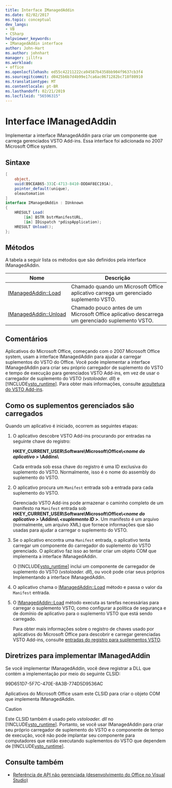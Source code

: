 ```yaml
---
title: Interface IManagedAddin
ms.date: 02/02/2017
ms.topic: conceptual
dev_langs:
- VB
- CSharp
helpviewer_keywords:
- IManagedAddin interface
author: John-Hart
ms.author: johnhart
manager: jillfra
ms.workload:
- office
ms.openlocfilehash: ed55c42211222ca94587b4358bb904f9637cb3f4
ms.sourcegitcommit: d0425b6b7d4b99e17ca6ac0671282bc718f80910
ms.translationtype: MT
ms.contentlocale: pt-BR
ms.lasthandoff: 02/21/2019
ms.locfileid: "56596315"
---
```

# <a name="imanagedaddin-interface"></a>Interface IManagedAddin
  Implementar a interface IManagedAddin para criar um componente que carrega gerenciados VSTO Add-ins. Essa interface foi adicionada no 2007 Microsoft Office system.

## <a name="syntax"></a>Sintaxe

```csharp
[
    object,
    uuid(B9CEAB65-331C-4713-8410-DDDAF8EC191A),
    pointer_default(unique),
    oleautomation
]
interface IManagedAddin : IUnknown
{
    HRESULT Load(
        [in] BSTR bstrManifestURL,
        [in] IDispatch *pdispApplication);
    HRESULT Unload();
};
```

## <a name="methods"></a>Métodos
 A tabela a seguir lista os métodos que são definidos pela interface IManagedAddin.

|Nome|Descrição|
|----------|-----------------|
|[IManagedAddin::Load](../vsto/imanagedaddin-load.md)|Chamado quando um Microsoft Office aplicativo carrega um gerenciado suplemento VSTO.|
|[IManagedAddin::Unload](../vsto/imanagedaddin-unload.md)|Chamado pouco antes de um Microsoft Office aplicativo descarrega um gerenciado suplemento VSTO.|

## <a name="remarks"></a>Comentários
 Aplicativos do Microsoft Office, começando com o 2007 Microsoft Office system, usam a interface IManagedAddin para ajudar a carregar suplementos do VSTO do Office. Você pode implementar a interface IManagedAddin para criar seu próprio carregador de suplemento do VSTO e tempo de execução para gerenciados VSTO Add-ins, em vez de usar o carregador de suplemento do VSTO (*vstoloader. dll*) e [!INCLUDE[vsto_runtime](../vsto/includes/vsto-runtime-md.md)]. Para obter mais informações, consulte [arquitetura do VSTO Add-ins](../vsto/architecture-of-vsto-add-ins.md).

## <a name="how-managed-add-ins-are-loaded"></a>Como os suplementos gerenciados são carregados
 Quando um aplicativo é iniciado, ocorrem as seguintes etapas:

1. O aplicativo descobre VSTO Add-ins procurando por entradas na seguinte chave do registro:

    **HKEY_CURRENT_USER\Software\Microsoft\Office\\*\<nome do aplicativo >* \Addins\\**

    Cada entrada sob essa chave do registro é uma ID exclusiva do suplemento do VSTO. Normalmente, isso é o nome do assembly do suplemento do VSTO.

2. O aplicativo procura um `Manifest` entrada sob a entrada para cada suplemento do VSTO.

    Gerenciado VSTO Add-ins pode armazenar o caminho completo de um manifesto na `Manifest` entrada sob **HKEY_CURRENT_USER\Software\Microsoft\Office\\_\<nome do aplicativo >_ \Addins\\  _\<suplemento ID >_**. Um manifesto é um arquivo (normalmente, um arquivo XML) que fornece informações que são usadas para ajudar a carregar o suplemento do VSTO.

3. Se o aplicativo encontra uma `Manifest` entrada, o aplicativo tenta carregar um componente do carregador do suplemento do VSTO gerenciado. O aplicativo faz isso ao tentar criar um objeto COM que implementa a interface IManagedAddin.

    O [!INCLUDE[vsto_runtime](../vsto/includes/vsto-runtime-md.md)] inclui um componente de carregador de suplemento do VSTO (*vstoloader. dll*), ou você pode criar seus próprios Implementando a interface IManagedAddin.

4. O aplicativo chama o [IManagedAddin::Load](../vsto/imanagedaddin-load.md) método e passa o valor da `Manifest` entrada.

5. O [IManagedAddin::Load](../vsto/imanagedaddin-load.md) método executa as tarefas necessárias para carregar o suplemento VSTO, como configurar a política de segurança e de domínio de aplicativo para o suplemento VSTO que está sendo carregado.

   Para obter mais informações sobre o registro de chaves usado por aplicativos do Microsoft Office para descobrir e carregar gerenciadas VSTO Add-ins, consulte [entradas do registro para suplementos VSTO](../vsto/registry-entries-for-vsto-add-ins.md).

## <a name="guidance-to-implement-imanagedaddin"></a>Diretrizes para implementar IManagedAddin
 Se você implementar IManagedAddin, você deve registrar a DLL que contém a implementação por meio do seguinte CLSID:

 99D651D7-5F7C-470E-8A3B-774D5D9536AC

 Aplicativos do Microsoft Office usam este CLSID para criar o objeto COM que implementa IManagedAddin.

> [!CAUTION]
>  Este CLSID também é usado pelo *vstoloader. dll* no [!INCLUDE[vsto_runtime](../vsto/includes/vsto-runtime-md.md)]. Portanto, se você usar IManagedAddin para criar seu próprio carregador de suplemento do VSTO e o componente de tempo de execução, você não pode implantar seu componente para computadores que estão executando suplementos do VSTO que dependem de [!INCLUDE[vsto_runtime](../vsto/includes/vsto-runtime-md.md)].

## <a name="see-also"></a>Consulte também
- [Referência de API não gerenciada &#40;desenvolvimento do Office no Visual Studio&#41;](../vsto/unmanaged-api-reference-office-development-in-visual-studio.md)
